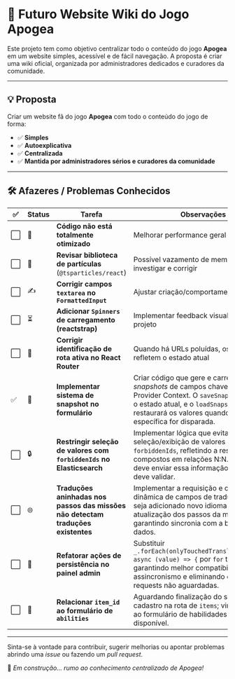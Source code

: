 # 🌌 Futuro Website Wiki do Jogo **Apogea**

Este projeto tem como objetivo centralizar todo o conteúdo do jogo **Apogea** em um website simples, acessível e de fácil navegação. A proposta é criar uma wiki oficial, organizada por administradores dedicados e curadores da comunidade.

---

## 💡 Proposta

Criar um website fã do jogo **Apogea** com todo o conteúdo do jogo de forma:

- ✅ **Simples**
- ✅ **Autoexplicativa**
- ✅ **Centralizada**
- ✅ **Mantida por administradores sérios e curadores da comunidade**

---

## 🛠️ Afazeres / Problemas Conhecidos

| ✅ | Status | Tarefa | Observações |
|----|--------|--------|-------------|
| ⬜ | 🔧 | **Código não está totalmente otimizado** | Melhorar performance geral |
| ⬜ | 🧠 | **Revisar biblioteca de partículas** (`@tsparticles/react`) | Possível vazamento de memória; investigar e corrigir |
| ⬜ | ✍️ | **Corrigir campos `textarea` no `FormattedInput`** | Ajustar criação/comportamento |
| ⬜ | ⏳ | **Adicionar `Spinners` de carregamento (reactstrap)** | Implementar feedback visual em todo o projeto |
| ⬜ | 🧭 | **Corrigir identificação de rota ativa no React Router** | Quando há URLs poluídas, os botões não refletem o estado atual |
| ✅ | 💾 | **Implementar sistema de snapshot no formulário** | Criar código que gere e carregue _snapshots_ de campos chave-valor via Provider Context. O `saveSnapshot` salvará o estado atual, e o `loadSnapshot` restaurará os valores quando uma ação específica for disparada. |
| ⬜ | 🔒 | **Restringir seleção de valores com `forbiddenIds` no Elasticsearch** | Implementar lógica que evita seleção/exibição de valores com base em `forbiddenIds`, refletindo a restrição de IDs compostos em relações N:N. Backend deve enviar essa informação, e o frontend deve validar. |
| ⬜ | 🌐 | **Traduções aninhadas nos passos das missões não detectam traduções existentes** | Implementar a requisição e criação dinâmica de campos de tradução caso seja adicionado novo idioma na atualização dos passos da missão, garantindo sincronia com a base de dados. |
| ⬜ | 🧹 | **Refatorar ações de persistência no painel admin** | Substituir `_.forEach(onlyTouchedTranslationFields, async (value) => {` por `for` tradicional, garantindo melhor compatibilidade com assincronismo e eliminando erros de requests não aguardadas. |
| ⬜ | 🧩 | **Relacionar `item_id` ao formulário de `abilities`** | Aguardando finalização do sistema de cadastro na rota de `items`; vincular campo ao formulário de habilidades assim que disponível. |


---

Sinta-se à vontade para contribuir, sugerir melhorias ou apontar problemas abrindo uma _issue_ ou fazendo um _pull request_.

🚀 *Em construção... rumo ao conhecimento centralizado de Apogea!*